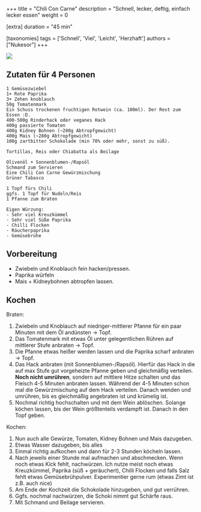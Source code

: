 +++
title = "Chili Con Carne"
description = "Schnell, lecker, deftig, einfach lecker essen"
weight = 0

[extra]
duration = "45 min"

[taxonomies]
tags = ['Schnell', 'Viel', 'Leicht', 'Herzhaft']
authors = ["Nukesor"]
+++

<div class="image" alt="Chili_con_Carne">
    <img src="/kochen/Chili_con_Carne.jpg" style="width:auto;"></img>
</div>

## Zutaten für 4 Personen

```
1 Gemüsezwiebel
1+ Rote Paprika
3+ Zehen knoblauch
50g Tomatenmark
Ein Schuss trockenen fruchtigen Rotwein (ca. 100ml). Der Rest zum Essen :D.
400-500g Rinderhack oder veganes Hack
400g passierte Tomaten
400g Kidney Bohnen (~280g Abtropfgewicht)
400g Mais (~280g Abtropfgewicht)
100g zartbitter Schokolade (min 70% oder mehr, sonst zu süß).

Tortillas, Reis oder Chiabatta als Beilage

Olivenöl + Sonnenblumen-/Rapsöl
Schmand zum Servieren
Eine Chili Con Carne Gewürzmischung
Grüner Tabasco

1 Topf fürs Chili
ggfs. 1 Topf für Nudeln/Reis
1 Pfanne zum Braten

Eigen Würzung:
- Sehr viel Kreuzkümmel
- Sehr viel Süße Paprika
- Chilli Flocken
- Räucherpaprika
- Gemüsebrühe
```

## Vorbereitung

- Zwiebeln und Knoblauch fein hacken/pressen.
- Paprika würfeln
- Mais + Kidneybohnen abtropfen lassen.

## Kochen

Braten:

1. Zwiebeln und Knoblauch auf niedriger-mittlerer Pfanne für ein paar Minuten mit dem Öl andünsten -> Topf.
2. Das Tomatenmark mit etwas Öl unter gelegentlichen Rühren auf mittlerer Stufe anbraten -> Topf.
3. Die Pfanne etwas heißer werden lassen und die Paprika scharf anbraten -> Topf.
4. Das Hack anbraten (mit Sonnenblumen-/Rapsöl).
   Hierfür das Hack in die auf max Stufe gut vorgeheizte Pfanne geben und gleichmäßig verteilen.
   **Noch nicht umrühren**, sondern auf mittlere Hitze schalten und das Fleisch 4-5 Minuten anbraten lassen.
   Während der 4-5 Minuten schon mal die Gewürzmischung auf dem Hack verteilen.
   Danach wenden und umrühren, bis es gleichmäßig angebraten ist und krümelig ist.
5. Nochmal richtig hochschalten und mit dem Wein ablöschen.
   Solange köchen lassen, bis der Wein größtenteils verdampft ist.
   Danach in den Topf geben.

Kochen:

1. Nun auch alle Gewürze, Tomaten, Kidney Bohnen und Mais dazugeben.
2. Etwas Wasser dazugeben, bis alles
3. Einmal richtig aufkochen und dann für 2-3 Stunden köcheln lassen.
4. Nach jeweils einer Stunde mal aufmachen und abschmecken.
   Wenn noch etwas Kick fehlt, nachwürzen.
   Ich nutze meist noch etwas Kreuzkümmel, Paprika (süß + geräuchert), Chilli Flocken und falls Salz fehlt etwas Gemüsebrühpulver.
   Experimentier gerne rum (etwas Zimt ist z.B. auch nice)
5. Am Ende der Kochzeit die Schokolade hinzugeben, und gut verrühren.
6. Ggfs. nochmal nachwürzen, die Schoki nimmt gut Schärfe raus.
7. Mit Schmand und Beilage servieren.
